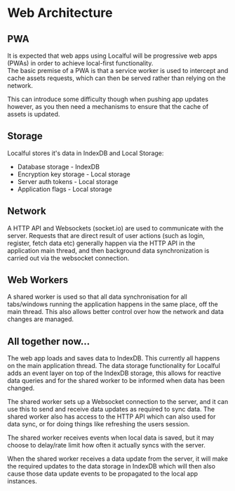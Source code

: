 # Web Architecture

## PWA
It is expected that web apps using Localful will be progressive web apps (PWAs) in order to achieve local-first functionality.  
The basic premise of a PWA is that a service worker is used to intercept and cache assets requests, which can then be served
rather than relying on the network.  

This can introduce some difficulty though when pushing app updates however, as you then need a mechanisms to ensure that
the cache of assets is updated.

## Storage
Localful stores it's data in IndexDB and Local Storage:
- Database storage - IndexDB
- Encryption key storage - Local storage
- Server auth tokens - Local storage
- Application flags - Local storage

## Network
A HTTP API and Websockets (socket.io) are used to communicate with the server.
Requests that are direct result of user actions (such as login, register, fetch data etc) generally happen via the HTTP API in the 
application main thread, and then background data synchronization is carried out via the websocket connection.

## Web Workers
A shared worker is used so that all data synchronisation for all tabs/windows running the application happens in the
same place, off the main thread. This also allows better control over how the network and data changes are managed. 

## All together now...
The web app loads and saves data to IndexDB. This currently all happens on the main application thread. 
The data storage functionality for Localful adds an event layer on top of the IndexDB storage, this allows for
reactive data queries and for the shared worker to be informed when data has been changed.  

The shared worker sets up a Websocket connection to the server, and it can use this to send and receive data updates as required
to sync data. The shared worker also has access to the HTTP API which can also used for data sync, or for doing things
like refreshing the users session.  

The shared worker receives events when local data is saved, but it may choose to delay/rate limit how often it actually
syncs with the server.  

When the shared worker receives a data update from the server, it will make the required updates to the data storage in IndexDB
which will then also cause those data update events to be propagated to the local app instances.
